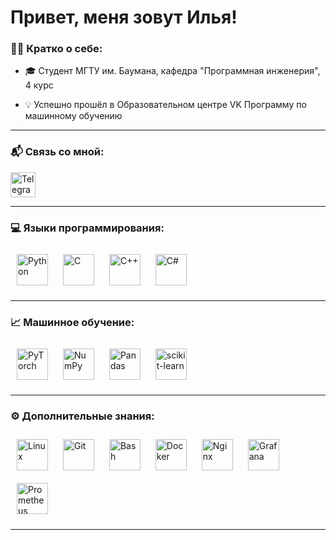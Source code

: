 # Привет, меня зовут Илья!

### :man_technologist: Кратко о себе:

- :mortar_board: Студент МГТУ им. Баумана, кафедра "Программная инженерия", 4 курс

- :bulb: Успешно прошёл в Образовательном центре VK Программу по машинному обучению

---

### :mailbox_with_mail: Связь со мной:

  <div>
    <a href="https://t.me/pats_ilya" target="_blank">
      <img src="https://cdn-icons-png.flaticon.com/512/2111/2111646.png" width="40" height="40" alt="Telegram" />
    </a>
  </div>

---

### :computer: Языки программирования:

  <div>  
    <a href="https://www.python.org/" target="_blank"><img style="margin: 10px" src="https://profilinator.rishav.dev/skills-assets/python-original.svg" alt="Python" height="50" /></a>  
    <a href="https://www.cprogramming.com/" target="_blank"><img style="margin: 10px" src="https://profilinator.rishav.dev/skills-assets/c-original.svg" alt="C" height="50" /></a>  
    <a href="https://www.cplusplus.com/" target="_blank"><img style="margin: 10px" src="https://profilinator.rishav.dev/skills-assets/cplusplus-original.svg" alt="C++" height="50" /></a>  
    <a href="https://dotnet.microsoft.com/en-us/languages/csharp" target="_blank"><img style="margin: 10px" src="https://profilinator.rishav.dev/skills-assets/csharp-original.svg" alt="C#" height="50" /></a>  
  </div>

---

### :chart_with_upwards_trend: Машинное обучение:

<div>
  <a href="https://pytorch.org/" target="_blank"><img style="margin: 10px" src="https://www.vectorlogo.zone/logos/pytorch/pytorch-icon.svg" alt="PyTorch" height="50" /></a>
  <a href="https://numpy.org/" target="_blank"><img style="margin: 10px" src="https://cdn.worldvectorlogo.com/logos/numpy-1.svg" alt="NumPy" height="50" /></a>
  <a href="https://pandas.pydata.org/" target="_blank"><img style="margin: 10px" src="https://cdn.worldvectorlogo.com/logos/pandas.svg" alt="Pandas" height="50" /></a>
  <a href="https://scikit-learn.org/" target="_blank"><img style="margin: 10px" src="https://icon.icepanel.io/Technology/svg/scikit-learn.svg" alt="scikit-learn" height="50" /></a>
</div>

---

### :gear: Дополнительные знания:

  <div>  
    <a href="https://www.linux.org/" target="_blank"><img style="margin: 10px" src="https://profilinator.rishav.dev/skills-assets/linux-original.svg" alt="Linux" height="50" /></a>  
    <a href="https://github.com/" target="_blank"><img style="margin: 10px" src="https://profilinator.rishav.dev/skills-assets/git-scm-icon.svg" alt="Git" height="50" /></a>  
    <a href="https://www.gnu.org/software/bash/" target="_blank"><img style="margin: 10px" src="https://profilinator.rishav.dev/skills-assets/gnu_bash-icon.svg" alt="Bash" height="50" /></a>  
    <a href="https://www.docker.com/" target="_blank"><img style="margin: 10px" src="https://icons-for-free.com/iff/png/256/docker+moby-1331550887427248522.png" alt="Docker" height="50" /></a>
    <a href="https://www.nginx.com/" target="_blank"><img style="margin: 10px" src="https://profilinator.rishav.dev/skills-assets/nginx-original.svg" alt="Nginx" height="50" /></a>
    <a href="https://grafana.com/" target="_blank"><img style="margin: 10px" src="https://upload.wikimedia.org/wikipedia/commons/thumb/3/3b/Grafana_icon.svg/1969px-Grafana_icon.svg.png" alt="Grafana" height="50" /></a>
    <a href="https://prometheus.io/" target="_blank"><img style="margin: 10px" src="https://upload.wikimedia.org/wikipedia/commons/thumb/3/38/Prometheus_software_logo.svg/1200px-Prometheus_software_logo.svg.png" alt="Prometheus" height="50" /></a>
  </div>

---
